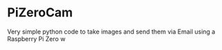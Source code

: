 # PiZeroCam
Very simple python code to take images and send them via Email using a Raspberry Pi Zero w
